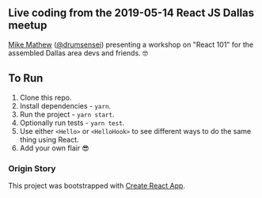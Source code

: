## Live coding from the 2019-05-14 React JS Dallas meetup

[Mike Mathew](https://github.com/m2mathew) ([@drumsensei](https://twitter.com/drumsensei)) presenting a workshop on "React 101" for the assembled Dallas area devs and friends. 🤓

## To Run

1. Clone this repo.
2. Install dependencies - `yarn`.
3. Run the project - `yarn start`.
4. Optionally run tests - `yarn test`.
5. Use either `<Hello>` or `<HelloHook>` to see different ways to do the same thing using React.
6. Add your own flair :sunglasses:

### Origin Story

This project was bootstrapped with [Create React App](https://github.com/facebook/create-react-app).
